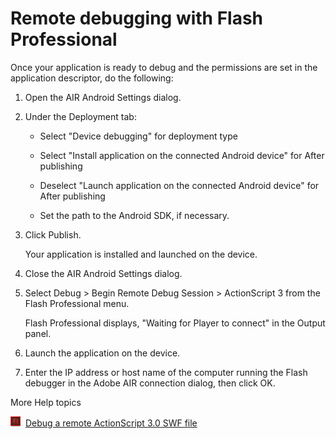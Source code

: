 # Remote debugging with Flash Professional

Once your application is ready to debug and the permissions are set in the
application descriptor, do the following:

1.  Open the AIR Android Settings dialog.

2.  Under the Deployment tab:

    - Select "Device debugging" for deployment type

    - Select "Install application on the connected Android device" for After
      publishing

    - Deselect "Launch application on the connected Android device" for After
      publishing

    - Set the path to the Android SDK, if necessary.

3.  Click Publish.

    Your application is installed and launched on the device.

4.  Close the AIR Android Settings dialog.

5.  Select Debug \> Begin Remote Debug Session \> ActionScript 3 from the Flash
    Professional menu.

    Flash Professional displays, "Waiting for Player to connect" in the Output
    panel.

6.  Launch the application on the device.

7.  Enter the IP address or host name of the computer running the Flash debugger
    in the Adobe AIR connection dialog, then click OK.

More Help topics

![](../../img/flashLinkIndicator.png) 
[Debug a remote ActionScript 3.0 SWF file](https://web.archive.org/web/20150414032840/http://help.adobe.com/en_US/flash/cs/using/WSE9184681-3417-4849-B487-8D6C2F8CC688a.html)
